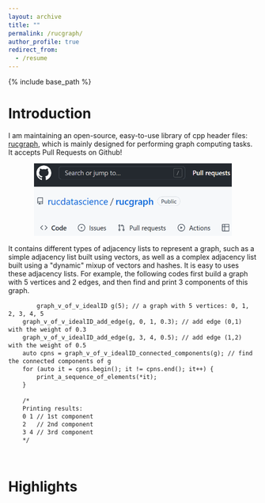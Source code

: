 ```yaml
---
layout: archive
title: ""
permalink: /rucgraph/
author_profile: true
redirect_from:
  - /resume
---
```


{% include base_path %}

# Introduction

I am maintaining an open-source, easy-to-use library of cpp header files: <a href="https://github.com/rucdatascience/rucgraph" target="_blank" rel="nofollow">rucgraph</a>, which is mainly designed for performing graph computing tasks. It accepts Pull Requests on Github! 
<p align="center">
<img src="/_pages/assets/20221217211817.png" alt="drawing" width="400"/>
</p>

It contains different types of adjacency lists to represent a graph, such as a simple adjacency list built using vectors, as well as a complex adjacency list built using a "dynamic" mixup of vectors and hashes. 
It is easy to uses these adjacency lists. For example, the following codes first build a graph with 5 vertices and 2 edges, and then find and print 3 components of this graph.
```
        graph_v_of_v_idealID g(5); // a graph with 5 vertices: 0, 1, 2, 3, 4, 5
	graph_v_of_v_idealID_add_edge(g, 0, 1, 0.3); // add edge (0,1) with the weight of 0.3 
	graph_v_of_v_idealID_add_edge(g, 3, 4, 0.5); // add edge (1,2) with the weight of 0.5
	auto cpns = graph_v_of_v_idealID_connected_components(g); // find the connected components of g
	for (auto it = cpns.begin(); it != cpns.end(); it++) {
		print_a_sequence_of_elements(*it);
	}
	
	/*
	Printing results:
	0 1 // 1st component
	2   // 2nd component
	3 4 // 3rd component
	*/
```

<br/>

# Highlights



